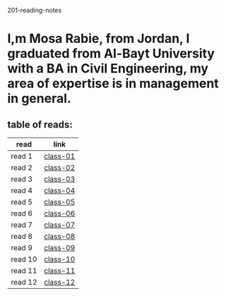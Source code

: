 201-reading-notes

# I,m Mosa Rabie, from Jordan, I graduated from Al-Bayt University with a BA in Civil Engineering, my area of ​​expertise is in management in general.


## table of reads:


| read        | link                   |
| ----------- | -----------            |
| read 1      | [class-01](class-01.md)|
| read 2      | [class-02](class-02.md)|
| read 3      | [class-03](class-03.md)|
| read 4      | [class-04](class-04.md)|
| read 5      | [class-05](class-05.md)|
| read 6      | [class-06](class-06.md)|
| read 7      | [class-07](class-07.md)|
| read 8      | [class-08](class-08.md)|
| read 9      | [class-09](class-09.md)|
| read 10     | [class-10](class-10.md)|
| read 11     | [class-11](class-11.md)|
| read 12     | [class-12](class-12.md)|